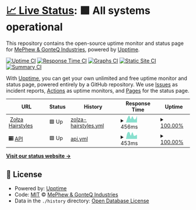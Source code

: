 # [📈 Live Status](https://status.zolza-hairstyles.pl): <!--live status--> **🟩 All systems operational**

This repository contains the open-source uptime monitor and status page for [MePhew & GonteQ Industries](https://status.zolza-hairstyles.pl), powered by [Upptime](https://github.com/upptime/upptime).

[![Uptime CI](https://github.com/MePhew-GonteQ-Industries/zolza-hairstyles-uptime/workflows/Uptime%20CI/badge.svg)](https://github.com/MePhew-GonteQ-Industries/zolza-hairstyles-uptime/actions?query=workflow%3A%22Uptime+CI%22)
[![Response Time CI](https://github.com/MePhew-GonteQ-Industries/zolza-hairstyles-uptime/workflows/Response%20Time%20CI/badge.svg)](https://github.com/MePhew-GonteQ-Industries/zolza-hairstyles-uptime/actions?query=workflow%3A%22Response+Time+CI%22)
[![Graphs CI](https://github.com/MePhew-GonteQ-Industries/zolza-hairstyles-uptime/workflows/Graphs%20CI/badge.svg)](https://github.com/MePhew-GonteQ-Industries/zolza-hairstyles-uptime/actions?query=workflow%3A%22Graphs+CI%22)
[![Static Site CI](https://github.com/MePhew-GonteQ-Industries/zolza-hairstyles-uptime/workflows/Static%20Site%20CI/badge.svg)](https://github.com/MePhew-GonteQ-Industries/zolza-hairstyles-uptime/actions?query=workflow%3A%22Static+Site+CI%22)
[![Summary CI](https://github.com/MePhew-GonteQ-Industries/zolza-hairstyles-uptime/workflows/Summary%20CI/badge.svg)](https://github.com/MePhew-GonteQ-Industries/zolza-hairstyles-uptime/actions?query=workflow%3A%22Summary+CI%22)

With [Upptime](https://upptime.js.org), you can get your own unlimited and free uptime monitor and status page, powered entirely by a GitHub repository. We use [Issues](https://github.com/MePhew-GonteQ-Industries/zolza-hairstyles-uptime/issues) as incident reports, [Actions](https://github.com/MePhew-GonteQ-Industries/zolza-hairstyles-uptime/actions) as uptime monitors, and [Pages](https://status.zolza-hairstyles.pl) for the status page.

<!--start: status pages-->
<!-- This summary is generated by Upptime (https://github.com/upptime/upptime) -->
<!-- Do not edit this manually, your changes will be overwritten -->
<!-- prettier-ignore -->
| URL | Status | History | Response Time | Uptime |
| --- | ------ | ------- | ------------- | ------ |
| <img alt="" src="https://icons.duckduckgo.com/ip3/zolza-hairstyles.pl.ico" height="13"> [Zołza Hairstyles](https://zolza-hairstyles.pl) | 🟩 Up | [zolza-hairstyles.yml](https://github.com/MePhew-GonteQ-Industries/zolza-hairstyles-uptime/commits/HEAD/history/zolza-hairstyles.yml) | <details><summary><img alt="Response time graph" src="./graphs/zolza-hairstyles/response-time-week.png" height="20"> 456ms</summary><br><a href="https://MePhew-GonteQ-Industries.github.io/zolza-hairstyles-uptime/history/zolza-hairstyles"><img alt="Response time 453" src="https://img.shields.io/endpoint?url=https%3A%2F%2Fraw.githubusercontent.com%2FMePhew-GonteQ-Industries%2Fzolza-hairstyles-uptime%2FHEAD%2Fapi%2Fzolza-hairstyles%2Fresponse-time.json"></a><br><a href="https://MePhew-GonteQ-Industries.github.io/zolza-hairstyles-uptime/history/zolza-hairstyles"><img alt="24-hour response time 612" src="https://img.shields.io/endpoint?url=https%3A%2F%2Fraw.githubusercontent.com%2FMePhew-GonteQ-Industries%2Fzolza-hairstyles-uptime%2FHEAD%2Fapi%2Fzolza-hairstyles%2Fresponse-time-day.json"></a><br><a href="https://MePhew-GonteQ-Industries.github.io/zolza-hairstyles-uptime/history/zolza-hairstyles"><img alt="7-day response time 456" src="https://img.shields.io/endpoint?url=https%3A%2F%2Fraw.githubusercontent.com%2FMePhew-GonteQ-Industries%2Fzolza-hairstyles-uptime%2FHEAD%2Fapi%2Fzolza-hairstyles%2Fresponse-time-week.json"></a><br><a href="https://MePhew-GonteQ-Industries.github.io/zolza-hairstyles-uptime/history/zolza-hairstyles"><img alt="30-day response time 465" src="https://img.shields.io/endpoint?url=https%3A%2F%2Fraw.githubusercontent.com%2FMePhew-GonteQ-Industries%2Fzolza-hairstyles-uptime%2FHEAD%2Fapi%2Fzolza-hairstyles%2Fresponse-time-month.json"></a><br><a href="https://MePhew-GonteQ-Industries.github.io/zolza-hairstyles-uptime/history/zolza-hairstyles"><img alt="1-year response time 453" src="https://img.shields.io/endpoint?url=https%3A%2F%2Fraw.githubusercontent.com%2FMePhew-GonteQ-Industries%2Fzolza-hairstyles-uptime%2FHEAD%2Fapi%2Fzolza-hairstyles%2Fresponse-time-year.json"></a></details> | <details><summary><a href="https://MePhew-GonteQ-Industries.github.io/zolza-hairstyles-uptime/history/zolza-hairstyles">100.00%</a></summary><a href="https://MePhew-GonteQ-Industries.github.io/zolza-hairstyles-uptime/history/zolza-hairstyles"><img alt="All-time uptime 99.99%" src="https://img.shields.io/endpoint?url=https%3A%2F%2Fraw.githubusercontent.com%2FMePhew-GonteQ-Industries%2Fzolza-hairstyles-uptime%2FHEAD%2Fapi%2Fzolza-hairstyles%2Fuptime.json"></a><br><a href="https://MePhew-GonteQ-Industries.github.io/zolza-hairstyles-uptime/history/zolza-hairstyles"><img alt="24-hour uptime 100.00%" src="https://img.shields.io/endpoint?url=https%3A%2F%2Fraw.githubusercontent.com%2FMePhew-GonteQ-Industries%2Fzolza-hairstyles-uptime%2FHEAD%2Fapi%2Fzolza-hairstyles%2Fuptime-day.json"></a><br><a href="https://MePhew-GonteQ-Industries.github.io/zolza-hairstyles-uptime/history/zolza-hairstyles"><img alt="7-day uptime 100.00%" src="https://img.shields.io/endpoint?url=https%3A%2F%2Fraw.githubusercontent.com%2FMePhew-GonteQ-Industries%2Fzolza-hairstyles-uptime%2FHEAD%2Fapi%2Fzolza-hairstyles%2Fuptime-week.json"></a><br><a href="https://MePhew-GonteQ-Industries.github.io/zolza-hairstyles-uptime/history/zolza-hairstyles"><img alt="30-day uptime 100.00%" src="https://img.shields.io/endpoint?url=https%3A%2F%2Fraw.githubusercontent.com%2FMePhew-GonteQ-Industries%2Fzolza-hairstyles-uptime%2FHEAD%2Fapi%2Fzolza-hairstyles%2Fuptime-month.json"></a><br><a href="https://MePhew-GonteQ-Industries.github.io/zolza-hairstyles-uptime/history/zolza-hairstyles"><img alt="1-year uptime 99.99%" src="https://img.shields.io/endpoint?url=https%3A%2F%2Fraw.githubusercontent.com%2FMePhew-GonteQ-Industries%2Fzolza-hairstyles-uptime%2FHEAD%2Fapi%2Fzolza-hairstyles%2Fuptime-year.json"></a></details>
| <img alt="" src="https://raw.githubusercontent.com/MePhew-GonteQ-Industries/zolza-hairstyles-uptime/master/assets/server.svg" height="13"> [API](https://api.zolza-hairstyles.pl/api/docs) | 🟩 Up | [api.yml](https://github.com/MePhew-GonteQ-Industries/zolza-hairstyles-uptime/commits/HEAD/history/api.yml) | <details><summary><img alt="Response time graph" src="./graphs/api/response-time-week.png" height="20"> 453ms</summary><br><a href="https://MePhew-GonteQ-Industries.github.io/zolza-hairstyles-uptime/history/api"><img alt="Response time 449" src="https://img.shields.io/endpoint?url=https%3A%2F%2Fraw.githubusercontent.com%2FMePhew-GonteQ-Industries%2Fzolza-hairstyles-uptime%2FHEAD%2Fapi%2Fapi%2Fresponse-time.json"></a><br><a href="https://MePhew-GonteQ-Industries.github.io/zolza-hairstyles-uptime/history/api"><img alt="24-hour response time 397" src="https://img.shields.io/endpoint?url=https%3A%2F%2Fraw.githubusercontent.com%2FMePhew-GonteQ-Industries%2Fzolza-hairstyles-uptime%2FHEAD%2Fapi%2Fapi%2Fresponse-time-day.json"></a><br><a href="https://MePhew-GonteQ-Industries.github.io/zolza-hairstyles-uptime/history/api"><img alt="7-day response time 453" src="https://img.shields.io/endpoint?url=https%3A%2F%2Fraw.githubusercontent.com%2FMePhew-GonteQ-Industries%2Fzolza-hairstyles-uptime%2FHEAD%2Fapi%2Fapi%2Fresponse-time-week.json"></a><br><a href="https://MePhew-GonteQ-Industries.github.io/zolza-hairstyles-uptime/history/api"><img alt="30-day response time 460" src="https://img.shields.io/endpoint?url=https%3A%2F%2Fraw.githubusercontent.com%2FMePhew-GonteQ-Industries%2Fzolza-hairstyles-uptime%2FHEAD%2Fapi%2Fapi%2Fresponse-time-month.json"></a><br><a href="https://MePhew-GonteQ-Industries.github.io/zolza-hairstyles-uptime/history/api"><img alt="1-year response time 449" src="https://img.shields.io/endpoint?url=https%3A%2F%2Fraw.githubusercontent.com%2FMePhew-GonteQ-Industries%2Fzolza-hairstyles-uptime%2FHEAD%2Fapi%2Fapi%2Fresponse-time-year.json"></a></details> | <details><summary><a href="https://MePhew-GonteQ-Industries.github.io/zolza-hairstyles-uptime/history/api">100.00%</a></summary><a href="https://MePhew-GonteQ-Industries.github.io/zolza-hairstyles-uptime/history/api"><img alt="All-time uptime 99.99%" src="https://img.shields.io/endpoint?url=https%3A%2F%2Fraw.githubusercontent.com%2FMePhew-GonteQ-Industries%2Fzolza-hairstyles-uptime%2FHEAD%2Fapi%2Fapi%2Fuptime.json"></a><br><a href="https://MePhew-GonteQ-Industries.github.io/zolza-hairstyles-uptime/history/api"><img alt="24-hour uptime 100.00%" src="https://img.shields.io/endpoint?url=https%3A%2F%2Fraw.githubusercontent.com%2FMePhew-GonteQ-Industries%2Fzolza-hairstyles-uptime%2FHEAD%2Fapi%2Fapi%2Fuptime-day.json"></a><br><a href="https://MePhew-GonteQ-Industries.github.io/zolza-hairstyles-uptime/history/api"><img alt="7-day uptime 100.00%" src="https://img.shields.io/endpoint?url=https%3A%2F%2Fraw.githubusercontent.com%2FMePhew-GonteQ-Industries%2Fzolza-hairstyles-uptime%2FHEAD%2Fapi%2Fapi%2Fuptime-week.json"></a><br><a href="https://MePhew-GonteQ-Industries.github.io/zolza-hairstyles-uptime/history/api"><img alt="30-day uptime 100.00%" src="https://img.shields.io/endpoint?url=https%3A%2F%2Fraw.githubusercontent.com%2FMePhew-GonteQ-Industries%2Fzolza-hairstyles-uptime%2FHEAD%2Fapi%2Fapi%2Fuptime-month.json"></a><br><a href="https://MePhew-GonteQ-Industries.github.io/zolza-hairstyles-uptime/history/api"><img alt="1-year uptime 99.99%" src="https://img.shields.io/endpoint?url=https%3A%2F%2Fraw.githubusercontent.com%2FMePhew-GonteQ-Industries%2Fzolza-hairstyles-uptime%2FHEAD%2Fapi%2Fapi%2Fuptime-year.json"></a></details>

<!--end: status pages-->

[**Visit our status website →**](https://mephew-gonteq-industries.github.io/zolza-hairstyles-uptime/)

## 📄 License

- Powered by: [Upptime](https://github.com/upptime/upptime)
- Code: [MIT](./LICENSE) © [MePhew & GonteQ Industries](https://status.zolza-hairstyles.pl)
- Data in the `./history` directory: [Open Database License](https://opendatacommons.org/licenses/odbl/1-0/)
